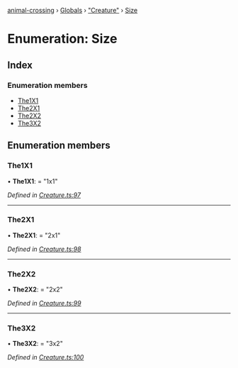 [animal-crossing](../README.md) › [Globals](../globals.md) › ["Creature"](../modules/_creature_.md) › [Size](_creature_.size.md)

# Enumeration: Size

## Index

### Enumeration members

* [The1X1](_creature_.size.md#the1x1)
* [The2X1](_creature_.size.md#the2x1)
* [The2X2](_creature_.size.md#the2x2)
* [The3X2](_creature_.size.md#the3x2)

## Enumeration members

###  The1X1

• **The1X1**: = "1x1"

*Defined in [Creature.ts:97](https://github.com/Norviah/animal-crossing/blob/b7769d3/module/types/Creature.ts#L97)*

___

###  The2X1

• **The2X1**: = "2x1"

*Defined in [Creature.ts:98](https://github.com/Norviah/animal-crossing/blob/b7769d3/module/types/Creature.ts#L98)*

___

###  The2X2

• **The2X2**: = "2x2"

*Defined in [Creature.ts:99](https://github.com/Norviah/animal-crossing/blob/b7769d3/module/types/Creature.ts#L99)*

___

###  The3X2

• **The3X2**: = "3x2"

*Defined in [Creature.ts:100](https://github.com/Norviah/animal-crossing/blob/b7769d3/module/types/Creature.ts#L100)*
